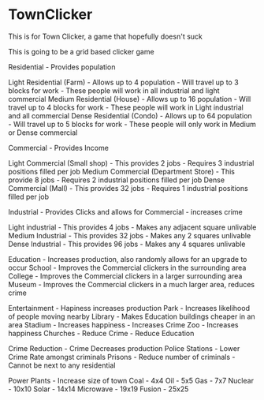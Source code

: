TownClicker
===========

This is for Town Clicker, a game that hopefully doesn't suck

This is going to be a grid based clicker game

Residential - Provides population

Light Residential (Farm) - Allows up to 4 population - Will travel up to 3 blocks for work - These people will work in all industrial and light commercial
Medium Residential (House) - Allows up to 16 population - Will travel up to 4 blocks for work - These people will work in Light industrial and all commercial
Dense Residential (Condo) - Allows up to 64 population - Will travel up to 5 blocks for work - These people will only work in Medium or Dense commercial

Commercial - Provides Income

Light Commercial (Small shop) - This provides 2 jobs - Requires 3 industrial positions filled per job
Medium Commercial (Department Store) - This provide 8 jobs - Requires 2 industrial positions filled per job
Dense Commercial (Mall) - This provides 32 jobs - Requires 1 industrial positions filled per job

Industrial - Provides Clicks and allows for Commercial - increases crime

Light industrial - This provides 4 jobs - Makes any adjacent square unlivable
Medium Industrial - This provides 32 jobs - Makes any 2 squares unlivable
Dense Industrial - This provides 96 jobs - Makes any 4 squares unlivable

Education - Increases production, also randomly allows for an upgrade to occur
School - Improves the Commercial clickers in the surrounding area
College - Improves the Commercial clickers in a larger surrounding area
Museum - Improves the Commercial clickers in a much larger area, reduces crime

Entertainment - Hapiness increases production
Park - Increases likelihood of people moving nearby
Library - Makes Education buildings cheaper in an area
Stadium - Increases happiness - Increases Crime
Zoo - Increases happiness
Churches - Reduce Crime - Reduce Education

Crime Reduction - Crime Decreases production
Police Stations - Lower Crime Rate amongst criminals
Prisons - Reduce number of criminals - Cannot be next to any residential

Power Plants - Increase size of town
Coal - 4x4
Oil - 5x5
Gas - 7x7
Nuclear - 10x10
Solar - 14x14
Microwave - 19x19
Fusion - 25x25
